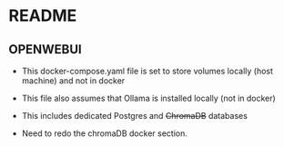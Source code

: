 # README

## OPENWEBUI 
* This docker-compose.yaml file is set to store volumes locally (host machine) and not in docker
* This file also assumes that Ollama is installed locally (not in docker)
* This includes dedicated Postgres and ~~ChromaDB~~ databases

* Need to redo the chromaDB docker section.
